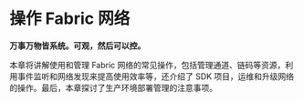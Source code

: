 # 操作 Fabric 网络

**万事万物皆系统。可观，然后可以控。**

本章将讲解使用和管理 Fabric 网络的常见操作，包括管理通道、链码等资源，利用事件监听和网络发现来提高使用效率等，还介绍了 SDK 项目，运维和升级网络的操作。最后，本章探讨了生产环境部署管理的注意事项。
